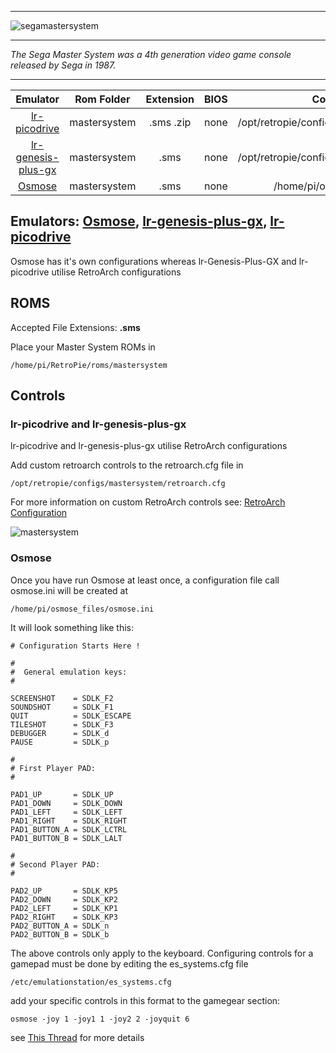 ***
![segamastersystem](https://cloud.githubusercontent.com/assets/10035308/12213057/27eba8a4-b62f-11e5-8757-e4b56fc07900.png)
***
_The Sega Master System was a 4th generation video game console released by Sega in 1987._
***

| Emulator | Rom Folder | Extension | BIOS |  Controller Config |
| :---: | :---: | :---: | :---: | :---: |
| [lr-picodrive](https://github.com/libretro/picodrive) | mastersystem  | .sms .zip | none | /opt/retropie/configs/mastersystem/retroarch.cfg |
| [lr-genesis-plus-gx](https://github.com/libretro/Genesis-Plus-GX) | mastersystem  | .sms | none | /opt/retropie/configs/mastersystem/retroarch.cfg |
| [Osmose](https://github.com/RetroPie/osmose-rpi) | mastersystem  | .sms | none | /home/pi/osmose_files/osmose.ini |

## Emulators: [Osmose](https://github.com/RetroPie/osmose-rpi), [lr-genesis-plus-gx](https://github.com/libretro/Genesis-Plus-GX), [lr-picodrive](https://github.com/libretro/picodrive)
Osmose has it's own configurations whereas lr-Genesis-Plus-GX and lr-picodrive utilise RetroArch configurations

## ROMS

Accepted File Extensions: **.sms**

Place your Master System ROMs in
```
/home/pi/RetroPie/roms/mastersystem
```
## Controls

### lr-picodrive and lr-genesis-plus-gx

lr-picodrive and lr-genesis-plus-gx utilise RetroArch configurations

Add custom retroarch controls to the retroarch.cfg file in

```
/opt/retropie/configs/mastersystem/retroarch.cfg
```
For more information on custom RetroArch controls see: [RetroArch Configuration](RetroArch-Configuration)

![mastersystem](https://cloud.githubusercontent.com/assets/10035308/7334954/59794038-eb60-11e4-989d-6367c1fda8ef.png)

### Osmose
Once you have run Osmose at least once, a configuration file call osmose.ini will be created at
```
/home/pi/osmose_files/osmose.ini
```
It will look something like this:
```shell
# Configuration Starts Here !

#
#  General emulation keys:
#

SCREENSHOT    = SDLK_F2
SOUNDSHOT     = SDLK_F1
QUIT          = SDLK_ESCAPE
TILESHOT      = SDLK_F3
DEBUGGER      = SDLK_d
PAUSE         = SDLK_p

#
# First Player PAD:
#

PAD1_UP       = SDLK_UP
PAD1_DOWN     = SDLK_DOWN
PAD1_LEFT     = SDLK_LEFT
PAD1_RIGHT    = SDLK_RIGHT
PAD1_BUTTON_A = SDLK_LCTRL
PAD1_BUTTON_B = SDLK_LALT

#
# Second Player PAD:
#

PAD2_UP       = SDLK_KP5
PAD2_DOWN     = SDLK_KP2
PAD2_LEFT     = SDLK_KP1
PAD2_RIGHT    = SDLK_KP3
PAD2_BUTTON_A = SDLK_n
PAD2_BUTTON_B = SDLK_b
```

The above controls only apply to the keyboard. Configuring controls for a gamepad must be done by editing the es_systems.cfg file
```
/etc/emulationstation/es_systems.cfg
```
add your specific controls in this format to the gamegear section:
```
osmose -joy 1 -joy1 1 -joy2 2 -joyquit 6
```
see [This Thread](http://www.raspberrypi.org/forums/viewtopic.php?f=78&t=23550) for more details